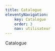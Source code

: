 ```yaml
---
title: Catalogue
eleventyNavigation:
    key: Catalogue
    order: 3
    nav: utilisateur
---
```


Catalogue
